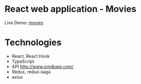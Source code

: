 # React web application - Movies

Live Demo: [movies](https://gifted-jang-9ca976.netlify.app/)



# Technologies
* React, React Hook
* TypeScript
* API http://www.omdbapi.com/
* Redux, redux-saga
* axios

